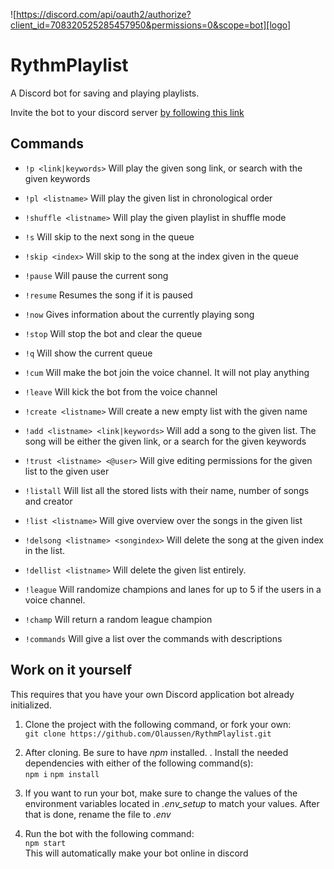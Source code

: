 ![https://discord.com/api/oauth2/authorize?client_id=708320525285457950&permissions=0&scope=bot][logo]

# RythmPlaylist
A Discord bot for saving and playing playlists. <br>

Invite the bot to your discord server [by following this link](https://discord.com/api/oauth2/authorize?client_id=708320525285457950&permissions=0&scope=bot)

[logo]: https://cdn.discordapp.com/app-icons/708320525285457950/392f659c8b929799b917f0192b872ea5.png?size=512 "Juanita doing her thing"

## Commands

* `!p <link|keywords>` 
Will play the given song link, or search with the given keywords

* `!pl <listname>`
Will play the given list in chronological order

* `!shuffle <listname>`
Will play the given playlist in shuffle mode

* `!s`
Will skip to the next song in the queue

* `!skip <index>`
Will skip to the song at the index given in the queue

* `!pause`
Will pause the current song

* `!resume`
Resumes the song if it is paused

* `!now`
Gives information about the currently playing song

* `!stop`
Will stop the bot and clear the queue

* `!q`
Will show the current queue

* `!cum`
Will make the bot join the voice channel. It will not play anything

* `!leave`
Will kick the bot from the voice channel

* `!create <listname>`
Will create a new empty list with the given name

* `!add <listname> <link|keywords>`
Will add a song to the given list. The song will be either the given link, or a search for the given keywords

* `!trust <listname> <@user>`
Will give editing permissions for the given list to the given user

* `!listall`
Will list all the stored lists with their name, number of songs and creator

* `!list <listname>`
Will give overview over the songs in the given list

* `!delsong <listname> <songindex>`
Will delete the song at the given index in the list.

* `!dellist <listname>`
Will delete the given list entirely.

* `!league`
Will randomize champions and lanes for up to 5 if the users in a voice channel.

* `!champ`
Will return a random league champion

* `!commands`
Will give a list over the commands with descriptions

## Work on it yourself
This requires that you have your own Discord application bot already initialized.

1. Clone the project with the following command, or fork your own: <br>
```git clone https://github.com/Olaussen/RythmPlaylist.git``` <br>

2. After cloning. Be sure to have *npm* installed. . Install the needed dependencies with either of the following command(s):  <br>
```npm i``` ```npm install```

3. If you want to run your bot, make sure to change the values of the environment variables located in *.env_setup* to match your values. After that is done, rename the file to *.env*

4. Run the bot with the following command: <br>
```npm start```<br>
This will automatically make your bot online in discord


